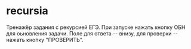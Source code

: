 # recursia
Тренажёр задания с рекурсией ЕГЭ.
При запуске нажать кнопку ОБН для оьновления задачи. Поле для ответа -- внизу, для проверки -- нажать кнопку "ПРОВЕРИТЬ".
